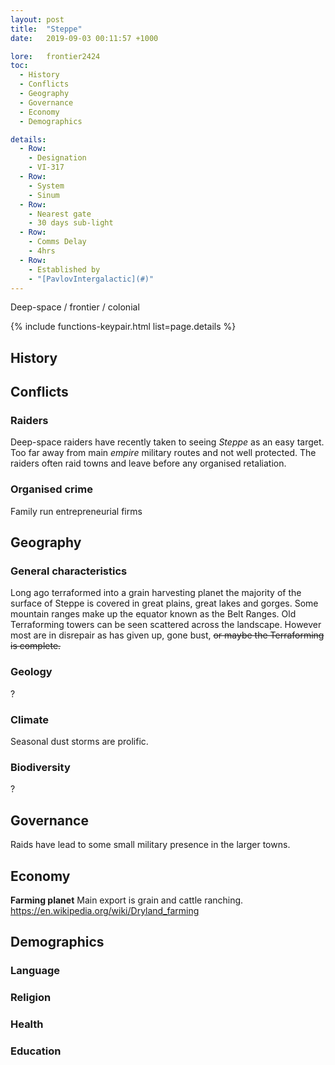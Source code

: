 ```yaml
---
layout: post
title:  "Steppe"
date:   2019-09-03 00:11:57 +1000

lore:	frontier2424
toc:
  - History
  - Conflicts
  - Geography
  - Governance
  - Economy
  - Demographics

details:
  - Row:
    - Designation
    - VI-317
  - Row:
    - System
    - Sinum
  - Row:
    - Nearest gate
    - 30 days sub-light
  - Row:
    - Comms Delay
    - 4hrs
  - Row:
    - Established by
    - "[PavlovIntergalactic](#)"
---
```


Deep-space / frontier / colonial

{% include functions-keypair.html list=page.details %}

## History

## Conflicts

### Raiders
Deep-space raiders have recently taken to seeing _Steppe_ as an easy target.
Too far away from main _empire_ military routes and not well protected. The raiders often raid towns and leave before any organised retaliation.

### Organised crime
Family run entrepreneurial firms

## Geography
### General characteristics
Long ago terraformed into a grain harvesting planet the majority of the surface of Steppe is covered in great plains, great lakes and gorges. Some mountain ranges make up the equator known as the Belt Ranges. Old Terraforming towers can be seen scattered across the landscape. However most are in disrepair as  has given up, gone bust, ~~or maybe the Terraforming is complete.~~

### Geology
?
### Climate
Seasonal dust storms are prolific.

### Biodiversity
?

## Governance
Raids have lead to some small military presence in the larger towns.

## Economy
**Farming planet**
Main export is grain and cattle ranching.
https://en.wikipedia.org/wiki/Dryland_farming

## Demographics
### Language
### Religion
### Health
### Education